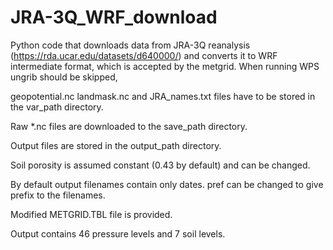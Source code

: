 # JRA-3Q_WRF_download
Python code that downloads data from JRA-3Q reanalysis (https://rda.ucar.edu/datasets/d640000/) and converts it to WRF intermediate format, which is accepted by the metgrid. When running WPS ungrib should be skipped, 

geopotential.nc landmask.nc and JRA_names.txt files have to be stored in the var_path directory.

Raw *.nc files are downloaded to the save_path directory.

Output files are stored in the output_path directory.

Soil porosity is assumed constant (0.43 by default) and can be changed.

By default output filenames contain only dates. pref can be changed to give prefix to the filenames.

Modified METGRID.TBL file is provided.

Output contains 46 pressure levels and 7 soil levels.

